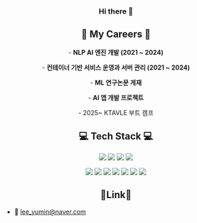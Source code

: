 <h3 align="center"> Hi there 👋 </h3>

<h2 align="center"> 🌟 My Careers 🌟 </h2>
<p align="center">- <strong> NLP AI 엔진 개발 (2021 ~ 2024) </strong> </p>
<p align="center">- <strong> 컨테이너 기반 서비스 운영과 서버 관리 (2021 ~ 2024) </strong> </p>
<p align="center">- <strong> ML 연구논문 게재 </strong> </p>
<p align="center">- <strong> AI 앱 개발 프로젝트 </strong> </p>
<p align="center">- 2025~ KTAVLE 부트 캠프 </p>

<h2 align="center"> 💻 Tech Stack 💻</h2> 

<p align="center"> <img src="https://img.shields.io/badge/Python-3776AB?style=flat-square&logo=Python&logoColor=white"/> <img src="https://img.shields.io/badge/PyTorch-EE4C2C?style=flat-square&logo=PyTorch&logoColor=white"/> <img src="https://img.shields.io/badge/Keras-D00000?style=flat-square&logo=Keras&logoColor=white"/> <img src="https://img.shields.io/badge/TensorFlow-FF6F00?style=flat-square&logo=TensorFlow&logoColor=white"/> </p>
<!-- 
<p align="center"> <img src="https://img.shields.io/badge/Docker-2496ED?style=flat-square&logo=Docker&logoColor=white"/> <img src="https://img.shields.io/badge/Kubernetes-326CE5?style=flat-square&logo=Kubernetes&logoColor=white"/> </p> -->
<p align="center"> <img src="https://img.shields.io/badge/OpenCV-5C3EE8?style=flat-square&logo=OpenCV&logoColor=white"/> <img src="https://img.shields.io/badge/Arduino-00979D?style=flat-square&logo=Arduino&logoColor=white"/> <img src="https://img.shields.io/badge/Docker-2496ED?style=flat-square&logo=Docker&logoColor=white"/> <img src="https://img.shields.io/badge/Flask-000000?style=flat-square&logo=Flask&logoColor=white"/> <img src="https://img.shields.io/badge/fastapi-009688?style=flat-square&logo=fastapi&logoColor=white"/> <img src="https://img.shields.io/badge/rabbitmq-FF6600?style=flat-square&logo=rabbitmq&logoColor=white"/> <img src="https://img.shields.io/badge/linux-FCC624?style=flat-square&logo=linux&logoColor=black"/>
</p>

<h2 align="center">📍Link📍</h2> 

<!-- <h2 align="center">📚 Learning Tech Stack 📚</h2> 
<p align="center"> <img src="https://img.shields.io/badge/Kubernetes-326CE5?style=flat-square&logo=Kubernetes&logoColor=white"/> <img src="https://img.shields.io/badge/Django-092E20?style=flat-square&logo=Kubernetes&logoColor=white"/> </p>
-->
<!-- #092E20 -->
- 📧 lee_yumin@naver.com
